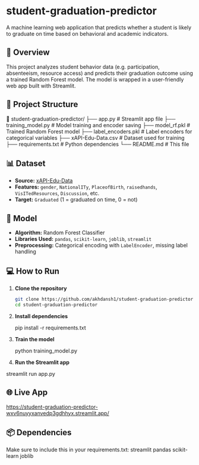 ﻿# student-graduation-predictor

A machine learning web application that predicts whether a student is likely to graduate on time based on behavioral and academic indicators.

## 🚀 Overview

This project analyzes student behavior data (e.g. participation, absenteeism, resource access) and predicts their graduation outcome using a trained Random Forest model. The model is wrapped in a user-friendly web app built with Streamlit.

## 📂 Project Structure

📁 student-graduation-predictor/
├── app.py # Streamlit app file
├── training_model.py # Model training and encoder saving
├── model_rf.pkl # Trained Random Forest model
├── label_encoders.pkl # Label encoders for categorical variables
├── xAPI-Edu-Data.csv # Dataset used for training
├── requirements.txt # Python dependencies
└── README.md # This file


## 📊 Dataset

- **Source:** [xAPI-Edu-Data](https://www.kaggle.com/datasets/aljarah/xAPI-Edu-Data)
- **Features:** `gender`, `NationalITy`, `PlaceofBirth`, `raisedhands`, `VisITedResources`, `Discussion`, etc.
- **Target:** `Graduated` (1 = graduated on time, 0 = not)

## 🧠 Model

- **Algorithm:** Random Forest Classifier
- **Libraries Used:** `pandas`, `scikit-learn`, `joblib`, `streamlit`
- **Preprocessing:** Categorical encoding with `LabelEncoder`, missing label handling

## 💻 How to Run

1. **Clone the repository**

   ```bash
   git clone https://github.com/akhdansh1/student-graduation-predictor.git
   cd student-graduation-predictor

2. **Install dependencies**

   pip install -r requirements.txt

3. **Train the model**

   python training_model.py

4. **Run the Streamlit app**

  streamlit run app.py

## 🌐 Live App 

https://student-graduation-predictor-wxv6nuyyxanvedp3gdhhyx.streamlit.app/ 

## 📦 Dependencies

Make sure to include this in your requirements.txt:
streamlit
pandas
scikit-learn
joblib

